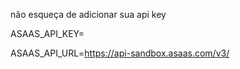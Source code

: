 não esqueça de adicionar sua api key


ASAAS_API_KEY=



ASAAS_API_URL=https://api-sandbox.asaas.com/v3/ 

